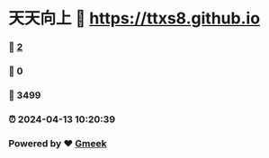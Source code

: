 # 天天向上 :link: https://ttxs8.github.io 
### :page_facing_up: [2](https://ttxs8.github.io/tag.html) 
### :speech_balloon: 0 
### :hibiscus: 3499 
### :alarm_clock: 2024-04-13 10:20:39 
### Powered by :heart: [Gmeek](https://github.com/Meekdai/Gmeek)
